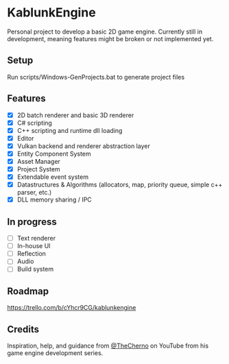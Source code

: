 # KablunkEngine 

Personal project to develop a basic 2D game engine. Currently still in development, meaning features might be broken or not implemented yet. 

## Setup

Run scripts/Windows-GenProjects.bat to generate project files

## Features

- [x] 2D batch renderer and basic 3D renderer
- [x] C# scripting
- [x] C++ scripting and runtime dll loading
- [x] Editor
- [x] Vulkan backend and renderer abstraction layer
- [x] Entity Component System
- [x] Asset Manager
- [x] Project System
- [x] Extendable event system
- [x] Datastructures & Algorithms (allocators, map, priority queue, simple c++ parser, etc.)
- [x] DLL memory sharing / IPC

## In progress

- [ ] Text renderer
- [ ] In-house UI
- [ ] Reflection
- [ ] Audio
- [ ] Build system

## Roadmap

https://trello.com/b/cYhcr9CG/kablunkengine

## Credits

Inspiration, help, and guidance from [@TheCherno](https://www.youtube.com/channel/UCQ-W1KE9EYfdxhL6S4twUNw) on YouTube from his game engine development series. 
